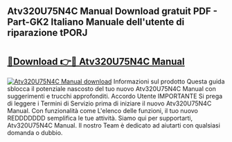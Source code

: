 ## Atv320U75N4C Manual Download gratuit PDF - Part-GK2 Italiano Manuale dell'utente di riparazione tPORJ

# <h2><a href="http://dfeazbc.blite.top/?on=Atv320U75N4C+Manual">🔗Download 👉🔴 Atv320U75N4C Manual</a></h2>

[![Atv320U75N4C Manual download](https://i.imgur.com/lujVjoI.png)](http://dfeazbc.blite.top/?on=Atv320U75N4C+Manual)
Informazioni sul prodotto Questa guida sblocca il potenziale nascosto del tuo nuovo Atv320U75N4C Manual con suggerimenti e trucchi approfonditi. Accordo Utente IMPORTANTE Si prega di leggere i Termini di Servizio prima di iniziare il nuovo Atv320U75N4C Manual. Con funzionalità come L'elenco delle funzioni, il tuo nuovo REDDDDDDD semplifica le tue attività. Siamo qui per supportarti, Atv320U75N4C Manual. Il nostro Team è dedicato ad aiutarti con qualsiasi domanda o dubbio.
